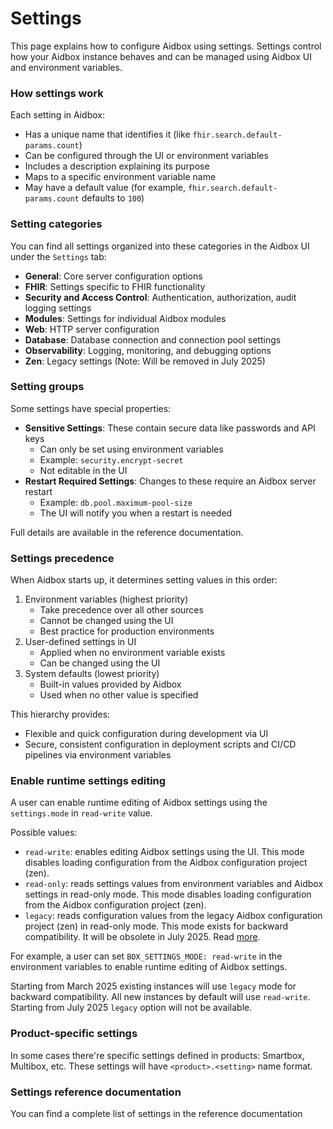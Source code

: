 # Settings

This page explains how to configure Aidbox using settings. Settings control how your Aidbox instance behaves and can be managed using Aidbox UI and environment variables.

### How settings work

Each setting in Aidbox:

* Has a unique name that identifies it (like `fhir.search.default-params.count`)
* Can be configured through the UI or environment variables
* Includes a description explaining its purpose
* Maps to a specific environment variable name
* May have a default value (for example, `fhir.search.default-params.count` defaults to `100`)

### Setting categories

You can find all settings organized into these categories in the Aidbox UI under the `Settings` tab:

* **General**: Core server configuration options
* **FHIR**: Settings specific to FHIR functionality
* **Security and Access Control**: Authentication, authorization, audit logging settings
* **Modules**: Settings for individual Aidbox modules
* **Web**: HTTP server configuration
* **Database**: Database connection and connection pool settings
* **Observability**: Logging, monitoring, and debugging options
* **Zen**: Legacy settings (Note: Will be removed in July 2025)

### Setting groups

Some settings have special properties:

* **Sensitive Settings**: These contain secure data like passwords and API keys
  * Can only be set using environment variables
  * Example: `security.encrypt-secret`
  * Not editable in the UI
* **Restart Required Settings**: Changes to these require an Aidbox server restart
  * Example: `db.pool.maximum-pool-size`
  * The UI will notify you when a restart is needed

Full details are available in the reference documentation.

### Settings precedence

When Aidbox starts up, it determines setting values in this order:

1. Environment variables (highest priority)
   * Take precedence over all other sources
   * Cannot be changed using the UI
   * Best practice for production environments
2. User-defined settings in UI
   * Applied when no environment variable exists
   * Can be changed using the UI
3. System defaults (lowest priority)
   * Built-in values provided by Aidbox
   * Used when no other value is specified

This hierarchy provides:

* Flexible and quick configuration during development via UI
* Secure, consistent configuration in deployment scripts and CI/CD pipelines via environment variables

### Enable runtime settings editing

A user can enable runtime editing of Aidbox settings using the `settings.mode` in `read-write` value.

Possible values:

* `read-write`: enables editing Aidbox settings using the UI. This mode disables loading configuration from the Aidbox configuration project (zen).
* `read-only`: reads settings values from environment variables and Aidbox settings in read-only mode. This mode disables loading configuration from the Aidbox configuration project (zen).
* `legacy`: reads configuration values from the legacy Aidbox configuration project (zen) in read-only mode. This mode exists for backward compatibility. It will be obsolete in July 2025. Read [more](https://www.health-samurai.io/news/aidbox-transitions-to-the-fhir-schema-engine).

For example, a user can set `BOX_SETTINGS_MODE: read-write` in the environment variables to enable runtime editing of Aidbox settings.

Starting from March 2025 existing instances will use `legacy` mode for backward compatibility. All new instances by default will use `read-write`. Starting from July 2025 `legacy` option will not be available.

### Product-specific settings

In some cases there're specific settings defined in products: Smartbox, Multibox, etc. These settings will have `<product>.<setting>` name format.

### Settings reference documentation

You can find a complete list of settings in the reference documentation

